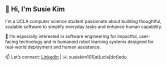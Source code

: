 ## 👋 Hi, I'm Susie Kim
I'm a UCLA computer science student passionate about building thoughtful, scalable software to simplify everyday tasks and enhance human capability.

🌱 I’m especially interested in software engineering for impactful, user-facing technology and in humanoid robot learning systems designed for real-world deployment and human assistance.

📫 Let’s connect: [LinkedIn]([url](https://www.linkedin.com/in/susiekim101/)) | ✉️ susiekim101[at]ucla[dot]edu

<!--
**susiekim101/susiekim101** is a ✨ _special_ ✨ repository because its `README.md` (this file) appears on your GitHub profile.

Here are some ideas to get you started:

- 🔭 I’m currently working on ...
- 🌱 I’m currently learning ...
- 👯 I’m looking to collaborate on ...
- 🤔 I’m looking for help with ...
- 💬 Ask me about ...
- 📫 How to reach me: ...
- 😄 Pronouns: ...
- ⚡ Fun fact: ...
-->
